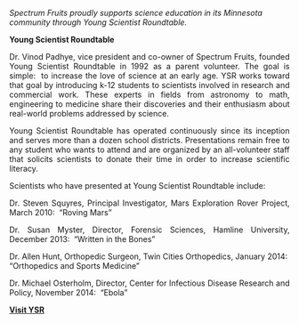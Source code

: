 <p><em>Spectrum Fruits proudly supports science education in its Minnesota community through Young Scientist Roundtable.</em>&nbsp;</p>


<p align="justify"><b>Young Scientist Roundtable</b></p>
<p align="justify">Dr. Vinod Padhye, vice president and co-owner of Spectrum Fruits, founded Young Scientist Roundtable in 1992 as a parent volunteer. The goal is simple:&nbsp; to increase the love of science at an early age. YSR works toward that goal by introducing k-12 students to scientists involved in research and commercial work. These experts in fields from astronomy to math, engineering to medicine share their discoveries and their enthusiasm about real-world problems addressed by science.</p>
<p align="justify">Young Scientist Roundtable has operated continuously since its inception and serves more than a dozen school districts. Presentations remain free to any student who wants to attend and are organized by an all-volunteer staff that solicits scientists to donate their time in order to increase scientific literacy.&nbsp;</p>
<p align="justify">Scientists who have presented at Young Scientist Roundtable include:</p>
<p align="justify">Dr. Steven Squyres, Principal Investigator, Mars Exploration Rover Project, March 2010:&nbsp; “Roving Mars”</p>
<p align="justify">Dr. Susan Myster, Director, Forensic Sciences, Hamline University, December 2013:&nbsp; “Written in the Bones”</p>
<p align="justify">Dr. Allen Hunt, Orthopedic Surgeon, Twin Cities Orthopedics, January 2014:&nbsp; “Orthopedics and Sports Medicine”</p>
<p align="justify">Dr. Michael Osterholm, Director, Center for Infectious Disease Research and Policy, November 2014:&nbsp; “Ebola”</p>

<p align="justify"><b><u><a href="http://www.wayzata.k12.mn.us/Page/7074" target="_blank">Visit YSR</a></u></b></p>

